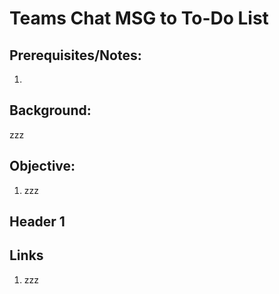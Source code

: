 # Teams Chat MSG to To-Do List


## Prerequisites/Notes:

1. 

## Background:

zzz

## Objective:

1. zzz

## Header 1

## Links

1. zzz
